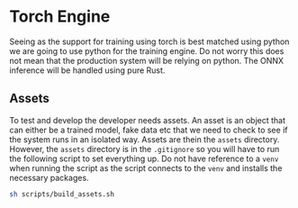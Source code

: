 
# Torch Engine 

Seeing as the support for training using torch is best matched using python we are going to use python for the training
engine. Do not worry this does not mean that the production system will be relying on python. The ONNX inference will be
handled using pure Rust.

## Assets

To test and develop the developer needs assets. An asset is an object that can either be a trained model, fake data etc
that we need to check to see if the system runs in an isolated way. Assets are thein the `assets` directory. However, 
the `assets` directory is in the `.gitignore` so you will have to run the following script to set everything up. Do not have reference to a `venv` when running the script as the script connects to the `venv` and installs the necessary packages.

```bash
sh scripts/build_assets.sh
``````


